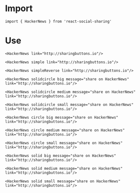 # Import

```
import { HackerNews } from 'react-social-sharing'
```

# Use

```react
<HackerNews link="http://sharingbuttons.io"/>
```


```react
<HackerNews simple link="http://sharingbuttons.io"/>
```

```react
<HackerNews simpleReverse link="http://sharingbuttons.io"/>
```


```react
<HackerNews solidcircle big message="share on HackerNews" link="http://sharingbuttons.io"/>
```

```react
<HackerNews solidcircle medium message="share on HackerNews" link="http://sharingbuttons.io"/>
```

```react
<HackerNews solidcircle small message="share on HackerNews" link="http://sharingbuttons.io"/>
```

```react
<HackerNews circle big message="share on HackerNews" link="http://sharingbuttons.io"/>
```

```react
<HackerNews circle medium message="share on HackerNews" link="http://sharingbuttons.io"/>
```

```react
<HackerNews circle small message="share on HackerNews" link="http://sharingbuttons.io"/>
```

```react
<HackerNews solid big message="share on HackerNews" link="http://sharingbuttons.io"/>
```

```react
<HackerNews solid medium message="share on HackerNews" link="http://sharingbuttons.io"/>
```

```react
<HackerNews solid small message="share on HackerNews" link="http://sharingbuttons.io"/>
```
